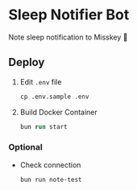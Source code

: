# Sleep Notifier Bot

Note sleep notification to Misskey :bell:

## Deploy

1. Edit `.env` file

   ```ps
   cp .env.sample .env
   ```

2. Build Docker Container

   ```ps
   bun run start
   ```

### Optional

- Check connection

  ```bash
  bun run note-test
  ```
